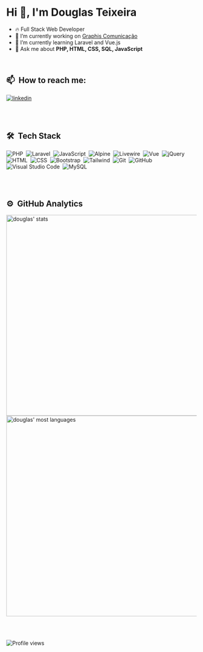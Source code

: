 <h1 align="left">Hi 👋, I'm Douglas Teixeira</h1>

- 🔥 Full Stack Web Developer
- 🔭 I’m currently working on [Graphis Comunicação](https://graphiscomunicacao.com.br/)
- 🌱 I’m currently learning Laravel and Vue.js
- 💬 Ask me about **PHP, HTML, CSS, SQL, JavaScript**

<br>

## 📫 &nbsp;How to reach me:

<a href="https://linkedin.com/in/douglastsp/" target="_blank">
  <img align="center" src="https://img.shields.io/badge/-douglastsp-05122A?style=flat&logo=linkedin" alt="linkedin"/>
</a>

<br><br>

## 🛠 &nbsp;Tech Stack

![PHP](https://img.shields.io/badge/-PHP-05122A?style=flat&logo=php)&nbsp;
![Laravel](https://img.shields.io/badge/-Laravel-05122A?style=flat&logo=laravel)&nbsp;
![JavaScript](https://img.shields.io/badge/-JavaScript-05122A?style=flat&logo=javascript)&nbsp;
![Alpine](https://img.shields.io/badge/-Alpine-05122A?style=flat&logo=alpine.js)&nbsp;
![Livewire](https://img.shields.io/badge/-Livewire-05122A?style=flat&logo=livewire)&nbsp;
![Vue](https://img.shields.io/badge/-Vue.js-05122A?style=flat&logo=vue.js)&nbsp;
![jQuery](https://img.shields.io/badge/-jQuery-05122A?style=flat&logo=jquery)&nbsp;
![HTML](https://img.shields.io/badge/-HTML-05122A?style=flat&logo=HTML5)&nbsp;
![CSS](https://img.shields.io/badge/-CSS-05122A?style=flat&logo=CSS3&logoColor=1572B6)&nbsp;
![Bootstrap](https://img.shields.io/badge/-Bootstrap-05122A?style=flat&logo=bootstrap)&nbsp;
![Tailwind](https://img.shields.io/badge/-Tailwind-05122A?style=flat&logo=tailwindcss)&nbsp;
![Git](https://img.shields.io/badge/-Git-05122A?style=flat&logo=git)&nbsp;
![GitHub](https://img.shields.io/badge/-GitHub-05122A?style=flat&logo=github)&nbsp;
![Visual Studio Code](https://img.shields.io/badge/-Visual%20Studio%20Code-05122A?style=flat&logo=visual-studio-code&logoColor=007ACC)&nbsp;
![MySQL](https://img.shields.io/badge/-MySQL-05122A?style=flat&logo=mysql)&nbsp;

<br><br>

## ⚙️ &nbsp;GitHub Analytics

<p align="left">
<img width="530em" src="https://github-readme-stats.vercel.app/api?username=douglastsp&count_private=true&commits=true&show_icons=true&theme=vision-friendly-dark" alt="douglas' stats"/>
<img width="530em" src="https://github-readme-stats.vercel.app/api/top-langs/?username=douglastsp&layout=compact&theme=vision-friendly-dark" alt="douglas' most languages"/>
</p>

<br><br>

<p align="left"> <img src="https://komarev.com/ghpvc/?username=douglastsp&color=orange" alt="Profile views" /> </p>

<!--
**douglastsp/douglastsp** is a ✨ _special_ ✨ repository because its `README.md` (this file) appears on your GitHub profile.

Here are some ideas to get you started:

- 🔭 I’m currently working on ...
- 🌱 I’m currently learning ...
- 👯 I’m looking to collaborate on ...
- 🤔 I’m looking for help with ...
- 💬 Ask me about ...
- 📫 How to reach me: ...
- 😄 Pronouns: ...
- ⚡ Fun fact: ...
-->
